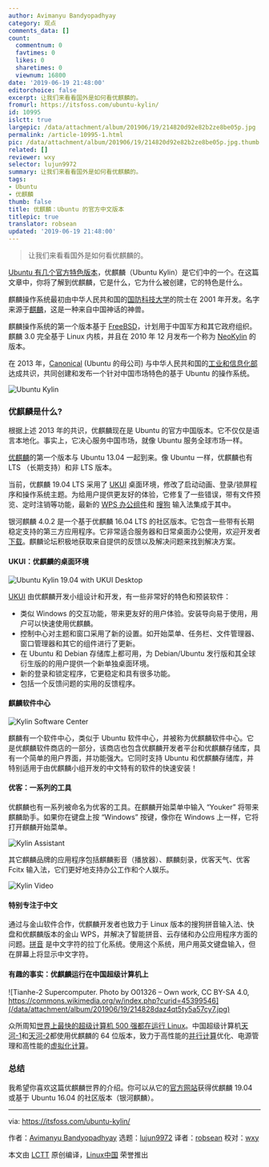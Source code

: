 ```yaml
---
author: Avimanyu Bandyopadhyay
category: 观点
comments_data: []
count:
  commentnum: 0
  favtimes: 0
  likes: 0
  sharetimes: 0
  viewnum: 16800
date: '2019-06-19 21:48:00'
editorchoice: false
excerpt: 让我们来看看国外是如何看优麒麟的。
fromurl: https://itsfoss.com/ubuntu-kylin/
id: 10995
islctt: true
largepic: /data/attachment/album/201906/19/214820d92e82b2ze8be05p.jpg
permalink: /article-10995-1.html
pic: /data/attachment/album/201906/19/214820d92e82b2ze8be05p.jpg.thumb.jpg
related: []
reviewer: wxy
selector: lujun9972
summary: 让我们来看看国外是如何看优麒麟的。
tags:
- Ubuntu
- 优麒麟
thumb: false
title: 优麒麟：Ubuntu 的官方中文版本
titlepic: true
translator: robsean
updated: '2019-06-19 21:48:00'
---
```



> 
> 让我们来看看国外是如何看优麒麟的。
> 
> 
> 


[Ubuntu 有几个官方特色版本](https://itsfoss.com/which-ubuntu-install/)，优麒麟（Ubuntu Kylin）是它们中的一个。在这篇文章中，你将了解到优麒麟，它是什么，它为什么被创建，它的特色是什么。


麒麟操作系统最初由中华人民共和国的[国防科技大学](https://english.nudt.edu.cn)的院士在 2001 年开发。名字来源于[麒麟](https://www.thoughtco.com/what-is-a-qilin-195005)，这是一种来自中国神话的神兽。


麒麟操作系统的第一个版本基于 [FreeBSD](https://itsfoss.com/freebsd-12-release/)，计划用于中国军方和其它政府组织。麒麟 3.0 完全基于 Linux 内核，并且在 2010 年 12 月发布一个称为 [NeoKylin](https://thehackernews.com/2015/09/neokylin-china-linux-os.html) 的版本。


在 2013 年，[Canonical](https://www.canonical.com/) (Ubuntu 的母公司) 与中华人民共和国的[工业和信息化部](http://english.gov.cn/state_council/2014/08/23/content_281474983035940.htm) 达成共识，共同创建和发布一个针对中国市场特色的基于 Ubuntu 的操作系统。


![Ubuntu Kylin](/data/attachment/album/201906/19/214820d92e82b2ze8be05p.jpg)


### 优麒麟是什么?


根据上述 2013 年的共识，优麒麟现在是 Ubuntu 的官方中国版本。它不仅仅是语言本地化。事实上，它决心服务中国市场，就像 Ubuntu 服务全球市场一样。


[优麒麟](http://www.ubuntukylin.com/)的第一个版本与 Ubuntu 13.04 一起到来。像 Ubuntu 一样，优麒麟也有 LTS （长期支持）和非 LTS 版本。


当前，优麒麟 19.04 LTS 采用了 [UKUI](http://ukui.org) 桌面环境，修改了启动动画、登录/锁屏程序和操作系统主题。为给用户提供更友好的体验，它修复了一些错误，带有文件预览、定时注销等功能，最新的 [WPS 办公组件](https://www.wps.com/)和 [搜狗](https://en.wikipedia.org/wiki/Sogou_Pinyin) 输入法集成于其中。






银河麒麟 4.0.2 是一个基于优麒麟 16.04 LTS 的社区版本。它包含一些带有长期稳定支持的第三方应用程序。它非常适合服务器和日常桌面办公使用，欢迎开发者[下载](http://www.ubuntukylin.com/downloads/show.php?lang=en&id=122)。麒麟论坛积极地获取来自提供的反馈以及解决问题来找到解决方案。


#### UKUI：优麒麟的桌面环境


![Ubuntu Kylin 19.04 with UKUI Desktop](/data/attachment/album/201906/19/214822rcr21ur0wrhur8qr.jpg)


[UKUI](http://www.ukui.org/) 由优麒麟开发小组设计和开发，有一些非常好的特色和预装软件：


* 类似 Windows 的交互功能，带来更友好的用户体验。安装导向易于使用，用户可以快速使用优麒麟。
* 控制中心对主题和窗口采用了新的设置。如开始菜单、任务栏、文件管理器、窗口管理器和其它的组件进行了更新。
* 在 Ubuntu 和 Debian 存储库上都可用，为 Debian/Ubuntu 发行版和其全球衍生版的的用户提供一个新单独桌面环境。
* 新的登录和锁定程序，它更稳定和具有很多功能。
* 包括一个反馈问题的实用的反馈程序。


#### 麒麟软件中心


![Kylin Software Center](/data/attachment/album/201906/19/214825ktgc33z2st403i7f.jpg)


麒麟有一个软件中心，类似于 Ubuntu 软件中心，并被称为优麒麟软件中心。它是优麒麟软件商店的一部分，该商店也包含优麒麟开发者平台和优麒麟存储库，具有一个简单的用户界面，并功能强大。它同时支持 Ubuntu 和优麒麟存储库，并特别适用于由优麒麟小组开发的中文特有的软件的快速安装！


#### 优客：一系列的工具


优麒麟也有一系列被命名为优客的工具。在麒麟开始菜单中输入 “Youker” 将带来麒麟助手。如果你在键盘上按 “Windows” 按键，像你在 Windows 上一样，它将打开麒麟开始菜单。


![Kylin Assistant](/data/attachment/album/201906/19/214826t4rf0ffo10l0fgo0.jpg)


其它麒麟品牌的应用程序包括麒麟影音（播放器）、麒麟刻录，优客天气、优客 Fcitx 输入法，它们更好地支持办公工作和个人娱乐。


![Kylin Video](/data/attachment/album/201906/19/214827dxs49swxuextqzwg.jpg)


#### 特别专注于中文


通过与金山软件合作，优麒麟开发者也致力于 Linux 版本的搜狗拼音输入法、快盘和优麒麟版本的金山 WPS，并解决了智能拼音、云存储和办公应用程序方面的问题。[拼音](https://en.wikipedia.org/wiki/Pinyin) 是中文字符的拉丁化系统。使用这个系统，用户用英文键盘输入，但在屏幕上将显示中文字符。


#### 有趣的事实：优麒麟运行在中国超级计算机上


![Tianhe-2 Supercomputer. Photo by O01326 – Own work, CC BY-SA 4.0, https://commons.wikimedia.org/w/index.php?curid=45399546](/data/attachment/album/201906/19/214828daz4qt5ty5a57cy7.jpg)


众所周知[世界上最快的超级计算机 500 强都在运行 Linux](https://itsfoss.com/linux-runs-top-supercomputers/)。中国超级计算机[天河-1](https://en.wikipedia.org/wiki/Tianhe-1)和[天河-2](https://en.wikipedia.org/wiki/Tianhe-2)都使用优麒麟的 64 位版本，致力于高性能的[并行计算](https://en.wikipedia.org/wiki/Parallel_computing)优化、电源管理和高性能的[虚拟化计算](https://computer.howstuffworks.com/how-virtual-computing-works.htm)。


### 总结


我希望你喜欢这篇优麒麟世界的介绍。你可以从它的[官方网站](http://www.ubuntukylin.com)获得优麒麟 19.04 或基于 Ubuntu 16.04 的社区版本（银河麒麟）。




---


via: <https://itsfoss.com/ubuntu-kylin/>


作者：[Avimanyu Bandyopadhyay](https://itsfoss.com/author/avimanyu/) 选题：[lujun9972](https://github.com/lujun9972) 译者：[robsean](https://github.com/robsean) 校对：[wxy](https://github.com/wxy)


本文由 [LCTT](https://github.com/LCTT/TranslateProject) 原创编译，[Linux中国](https://linux.cn/) 荣誉推出